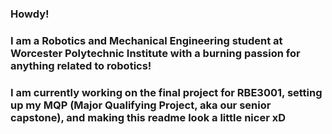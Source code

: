 ###                                                                   Howdy!

### I am a Robotics and Mechanical Engineering student at Worcester Polytechnic Institute with a burning passion for anything related to robotics!

### I am currently working on the final project for RBE3001, setting up my MQP (Major Qualifying Project, aka our senior capstone), and making this readme look a little nicer xD

<!--
**pbrush/pbrush** is a ✨ _special_ ✨ repository because its `README.md` (this file) appears on your GitHub profile.

Here are some ideas to get you started:

- 🔭 I’m currently working on ...
- 🌱 I’m currently learning ...
- 👯 I’m looking to collaborate on ...
- 🤔 I’m looking for help with ...
- 💬 Ask me about ...
- 📫 How to reach me: ...
- 😄 Pronouns: ...
- ⚡ Fun fact: ...
-->
